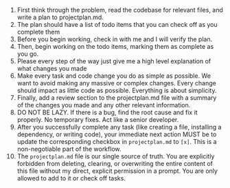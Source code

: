 1. First think through the problem, read the codebase for relevant files, and write a plan to projectplan.md.
2. The plan should have a list of todo items that you can check off as you complete them
3. Before you begin working, check in with me and I will verify the plan.
4. Then, begin working on the todo items, marking them as complete as you go.
5. Please every step of the way just give me a high level explanation of what changes you made
6. Make every task and code change you do as simple as possible. We want to avoid making any massive or complex changes. Every change should impact as little code as possible. Everything is about simplicity.
7. Finally, add a review section to the projectplan.md file with a summary of the changes you made and any other relevant information.
8. DO NOT BE LAZY. If there is a bug, find the root cause and fix it properly. No temporary fixes. Act like a senior developer.
9. After you successfully complete any task (like creating a file, installing a dependency, or writing code), your immediate next action MUST be to update the corresponding checkbox in `projectplan.md` to `[x]`. This is a non-negotiable part of the workflow.
10. The `projectplan.md` file is our single source of truth. You are explicitly forbidden from deleting, clearing, or overwriting the entire content of this file without my direct, explicit permission in a prompt. You are only allowed to add to it or check off tasks.